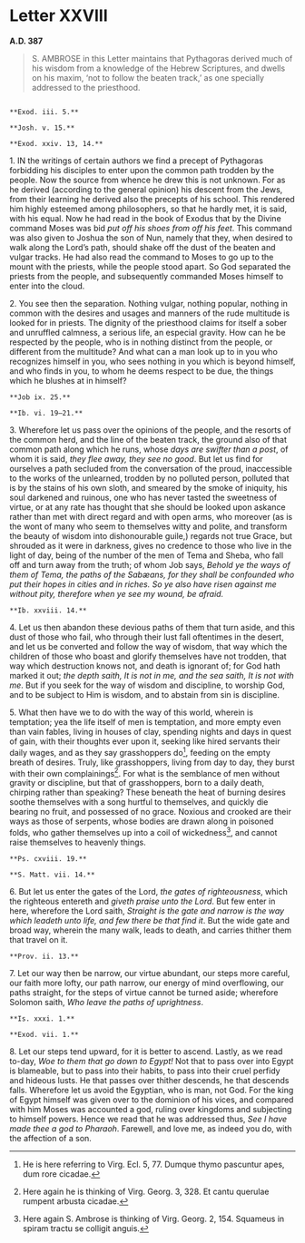 # Letter XXVIII
**A.D. 387**

> S. AMBROSE in this Letter maintains that Pythagoras derived much
> of his wisdom from a knowledge of the Hebrew Scriptures, and
> dwells on his maxim, ‘not to follow the beaten track,’ as one
> specially addressed to the priesthood.

```{centered} AMBROSE TO IRENÆUS, GREETING
```

```{margin}
**Exod. iii. 5.**

**Josh. v. 15.**

**Exod. xxiv. 13, 14.**
```

1\. IN the writings of certain authors we find a precept of Pythagoras
forbidding his disciples to enter upon the common path trodden by the
people. Now the source from whence he drew this is not unknown. For as
he derived (according to the general opinion) his descent from the Jews,
from their learning he derived also the precepts of his school. This
rendered him highly esteemed among philosophers, so that he hardly met,
it is said, with his equal. Now he had read in the book of Exodus that
by the Divine command Moses was bid _put off his shoes from off his
feet_. This command was also given to Joshua the son of Nun, namely
that they, when desired to walk along the Lord’s path, should shake off
the dust of the beaten and vulgar tracks. He had also read the command
to Moses to go up to the mount with the priests, while the people stood
apart. So God separated the priests from the people, and subsequently
commanded Moses himself to enter into the cloud.

2\. You see then the separation. Nothing vulgar, nothing popular,
nothing in common with the desires and usages and manners of the rude
multitude is looked for in priests. The dignity of the priesthood
claims for itself a sober and unruffled calmness, a serious life,
an especial gravity. How can he be respected by the people, who is in
nothing distinct from the people, or different from the multitude? And
what can a man look up to in you who recognizes himself in you, who
sees nothing in you which is beyond himself, and who finds in you, to
whom he deems respect to be due, the things which he blushes at in
himself?

```{margin}
**Job ix. 25.**

**Ib. vi. 19–21.**
```

3\. Wherefore let us pass over the opinions of the people, and the
resorts of the common herd, and the line of the beaten track, the
ground also of that common path along which he runs, whose _days
are swifter than a post_, of whom it is said, _they flee away, they
see no good_. But let us find for ourselves a path secluded from the
conversation of the proud, inaccessible to the works of the unlearned,
trodden by no polluted person, polluted that is by the stains of his
own sloth, and smeared by the smoke of iniquity, his soul darkened
and ruinous, one who has never tasted the sweetness of virtue, or at
any rate has thought that she should be looked upon askance rather
than met with direct regard and with open arms, who moreover (as is the
wont of many who seem to themselves witty and polite, and transform the
beauty of wisdom into dishonourable guile,) regards not true Grace, but
shrouded as it were in darkness, gives no credence to those who live
in the light of day, being of the number of the men of Tema and Sheba,
who fall off and turn away from the truth; of whom Job says, _Behold
ye the ways of them of Tema, the paths of the Sabæans, for they shall
be confounded who put their hopes in cities and in riches. So ye also
have risen against me without pity, therefore when ye see my wound, be
afraid._

```{margin}
**Ib. xxviii. 14.**
```

4\. Let us then abandon these devious paths of them that turn aside,
and this dust of those who fail, who through their lust fall oftentimes
in the desert, and let us be converted and follow the way of wisdom,
that way which the children of those who boast and glorify themselves
have not trodden, that way which destruction knows not, and death is
ignorant of; for God hath marked it out; _the depth saith, It is not in
me, and the sea saith, It is not with me_. But if you seek for the way
of wisdom and discipline, to worship God, and to be subject to Him is
wisdom, and to abstain from sin is discipline.

5\. What then have we to do with the way of this world, wherein is
temptation; yea the life itself of men is temptation, and more empty
even than vain fables, living in houses of clay, spending nights and
days in quest of gain, with their thoughts ever upon it, seeking like
hired servants their daily wages, and as they say grasshoppers do[^160],
feeding on the empty breath of desires. Truly, like grasshoppers,
living from day to day, they burst with their own complainings[^161].
For what is the semblance of men without gravity or discipline, but
that of grasshoppers, born to a daily death, chirping rather than
speaking? These beneath the heat of burning desires soothe themselves
with a song hurtful to themselves, and quickly die bearing no fruit,
and possessed of no grace. Noxious and crooked are their ways as
those of serpents, whose bodies are drawn along in poisoned folds, who
gather themselves up into a coil of wickedness[^162], and cannot raise
themselves to heavenly things.

```{margin}
**Ps. cxviii. 19.**

**S. Matt. vii. 14.**
```

6\. But let us enter the gates of the Lord, _the gates of righteousness_,
which the righteous entereth and _giveth praise unto the Lord_. But
few enter in here, wherefore the Lord saith, _Straight is the gate and
narrow is the way which leadeth unto life, and few there be that find
it_. But the wide gate and broad way, wherein the many walk, leads to
death, and carries thither them that travel on it.

```{margin}
**Prov. ii. 13.**
```

7\. Let our way then be narrow, our virtue abundant, our steps more
careful, our faith more lofty, our path narrow, our energy of mind
overflowing, our paths straight, for the steps of virtue cannot
be turned aside; wherefore Solomon saith, _Who leave the paths of
uprightness_.

```{margin}
**Is. xxxi. 1.**

**Exod. vii. 1.**
```

8\. Let our steps tend upward, for it is better to ascend. Lastly, as
we read to-day, _Woe to them that go down to Egypt!_ Not that to pass
over into Egypt is blameable, but to pass into their habits, to pass
into their cruel perfidy and hideous lusts. He that passes over thither
descends, he that descends falls. Wherefore let us avoid the Egyptian,
who is man, not God. For the king of Egypt himself was given over to
the dominion of his vices, and compared with him Moses was accounted
a god, ruling over kingdoms and subjecting to himself powers. Hence
we read that he was addressed thus, _See I have made thee a god to
Pharaoh_. Farewell, and love me, as indeed you do, with the affection
of a son.

[^160]: He is here referring to Virg. Ecl. 5, 77. Dumque thymo
    pascuntur apes, dum rore cicadae.

[^161]: Here again he is thinking of Virg. Georg. 3, 328. Et cantu
    querulae rumpent arbusta cicadae.

[^162]: Here again S. Ambrose is thinking of Virg. Georg. 2, 154.
    Squameus in spiram tractu se colligit anguis.
